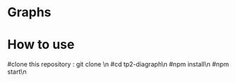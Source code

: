 # Graphs

# How to use 
 #clone this repository : git clone <repository>\n
 #cd tp2-diagraph\n
 #npm install\n
 #npm start\n

